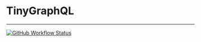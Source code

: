 # TinyGraphQL

<hr />

[![GitHub Workflow Status](https://img.shields.io/github/workflow/status/getstream/tinygraphql/CI)](https://github.com/GetStream/TinyGraphQL/actions?query=workflow%3ACI)
